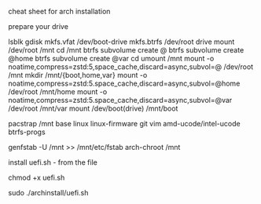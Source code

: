 cheat sheet for arch installation

prepare your drive

lsblk
gdisk
mkfs.vfat /dev/boot-drive
mkfs.btrfs /dev/root drive
mount /dev/root /mnt
cd /mnt
btrfs subvolume create @
btrfs subvolume create @home
btrfs subvolume create @var
cd
umount /mnt
mount -o noatime,compress=zstd:5,space_cache,discard=async,subvol=@ /dev/root /mnt
mkdir /mnt/{boot,home,var}
mount -o noatime,compress=zstd:5.space_cache,discard=async,subvol=@home /dev/root /mnt/home
mount -o noatime,compress=zstd:5.space_cache,discard=async,subvol=@var /dev/root /mnt/var
mount /dev/boot(drive) /mnt/boot

pacstrap /mnt base linux linux-firmware git vim amd-ucode/intel-ucode btrfs-progs

genfstab -U /mnt >> /mnt/etc/fstab
arch-chroot /mnt

install uefi.sh - from the file

chmod +x uefi.sh

sudo ./archinstall/uefi.sh

